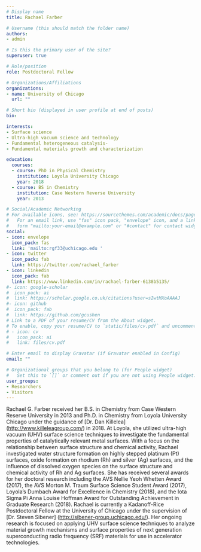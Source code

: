 ```yaml
---
# Display name
title: Rachael Farber

# Username (this should match the folder name)
authors:
- admin

# Is this the primary user of the site?
superuser: true

# Role/position
role: Postdoctoral Fellow

# Organizations/Affiliations
organizations:
- name: University of Chicago
  url: ""

# Short bio (displayed in user profile at end of posts)
bio: 

interests:
- Surface science
- Ultra-high vacuum science and technology
- Fundamental heterogeneous catalysis- 
- Fundamental materials growth and characterization

education:
  courses:
  - course: PhD in Physical Chemistry
    institution: Loyola University Chicago
    year: 2018
  - course: BS in Chemistry
    institution: Case Western Reverse University
    year: 2013

# Social/Academic Networking
# For available icons, see: https://sourcethemes.com/academic/docs/page-builder/#icons
#   For an email link, use "fas" icon pack, "envelope" icon, and a link in the
#   form "mailto:your-email@example.com" or "#contact" for contact widget.
social:
- icon: envelope
  icon_pack: fas
  link: 'mailto:rgf33@uchicago.edu '
- icon: twitter
  icon_pack: fab
  link: https://twitter.com/rachael_farber
- icon: linkedin
  icon_pack: fab
  link: https://www.linkedin.com/in/rachael-farber-6138b5135/
#- icon: google-scholar
#  icon_pack: ai
#  link: https://scholar.google.co.uk/citations?user=sIwtMXoAAAAJ
#- icon: github
#  icon_pack: fab
#  link: https://github.com/gcushen
# Link to a PDF of your resume/CV from the About widget.
# To enable, copy your resume/CV to `static/files/cv.pdf` and uncomment the lines below.
# - icon: cv
#   icon_pack: ai
#   link: files/cv.pdf

# Enter email to display Gravatar (if Gravatar enabled in Config)
email: ""

# Organizational groups that you belong to (for People widget)
#   Set this to `[]` or comment out if you are not using People widget.
user_groups:
- Researchers
- Visitors
---
```


Rachael G. Farber received her B.S. in Chemistry from Case Western Reserve University in 2013 and Ph.D. in Chemistry from Loyola University Chicago under the guidance of [Dr. Dan Killelea] (http://www.killeleagroup.com/) in 2018.  At Loyola, she utilized ultra-high vacuum (UHV) surface science techniques to investigate the fundamental properties of catalytically relevant metal surfaces.  With a focus on the relationship between surface structure and chemical activity, Rachael investigated water structure formation on highly stepped platinum (Pt) surfaces, oxide formation on rhodium (Rh) and silver (Ag) surfaces, and the influence of dissolved oxygen species on the surface structure and chemical activity of Rh and Ag surfaces.  She has received several awards for her doctoral research including the AVS Nellie Yeoh Whetten Award (2017), the AVS Morton M. Traum Surface Science Student Award (2017), Loyola’s Dumbach Award for Excellence in Chemistry (2018), and the Iota Sigma Pi Anna Louise Hoffman Award for Outstanding Achievement in Graduate Research (2018).  Rachael is currently a Kadanoff-Rice Postdoctoral Fellow at the University of Chicago under the supervision of [Dr. Steven Sibener] (http://sibener-group.uchicago.edu/).  Her ongoing research is focused on applying UHV surface science techniques to analyze material growth mechanisms and surface properties of next generation superconducting radio frequency (SRF) materials for use in accelerator technologies.  
